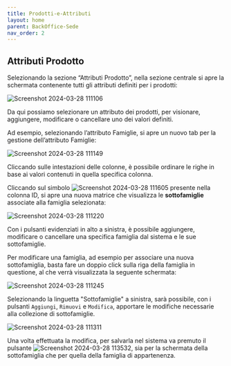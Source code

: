 ```yaml
---
title: Prodotti-e-Attributi
layout: home
parent: BackOffice-Sede
nav_order: 2
---
```


## Attributi Prodotto

Selezionando la sezione “Attributi Prodotto”, nella sezione centrale si apre la schermata contenente tutti gli attributi definiti per i prodotti:

![Screenshot 2024-03-28 111106](https://github.com/BBCWiki/Manuals-user-/assets/164161230/6e476a65-9bfb-475a-8f10-5647dd4c2e6b)

Da qui possiamo selezionare un attributo dei prodotti, per visionare, aggiungere, modificare o cancellare uno dei valori definiti.

Ad esempio, selezionando l’attributo Famiglie, si apre un nuovo tab per la gestione dell’attributo Famiglie:

![Screenshot 2024-03-28 111149](https://github.com/BBCWiki/Manuals-user-/assets/164161230/6ac6fee7-edb9-4f86-bbac-04993f086c33)

Cliccando sulle intestazioni delle colonne, è possibile ordinare le righe in base ai valori contenuti in quella specifica colonna.

Cliccando sul simbolo ![Screenshot 2024-03-28 111605](https://github.com/BBCWiki/Manuals-user-/assets/164161230/6af2dde8-5362-470c-8344-6a1eb164ecb2) presente nella colonna ID, si apre una nuova matrice che visualizza le **sottofamiglie** associate alla famiglia selezionata:

![Screenshot 2024-03-28 111220](https://github.com/BBCWiki/Manuals-user-/assets/164161230/4a4e382b-a47f-4840-a95a-38530bbb34c0)

Con i pulsanti evidenziati in alto a sinistra, è possibile aggiungere, modificare o cancellare una specifica famiglia dal sistema e le sue sottofamiglie.

Per modificare una famiglia, ad esempio per associare una nuova sottofamiglia, basta fare un doppio click sulla riga della famiglia in questione, al che verrà visualizzata la seguente schermata:

![Screenshot 2024-03-28 111245](https://github.com/BBCWiki/Manuals-user-/assets/164161230/78976fc6-cbfc-4663-84e0-3cfbcf1f12b5)

Selezionando la linguetta "Sottofamiglie" a sinistra, sarà possibile, con i pulsanti `Aggiungi`, `Rimuovi` e `Modifica`, apportare le modifiche necessarie alla collezione di sottofamiglie.

![Screenshot 2024-03-28 111311](https://github.com/BBCWiki/Manuals-user-/assets/164161230/ca07add3-f7d6-4638-987b-d8e77b631c0e)

Una volta effettuata la modifica, per salvarla nel sistema va premuto il pulsante ![Screenshot 2024-03-28 113532](https://github.com/BBCWiki/Manuals-user-/assets/164161230/eb5b7d22-8bb9-4490-bd67-b60944395730), sia per la schermata della sottofamiglia che per quella della famiglia di appartenenza.

